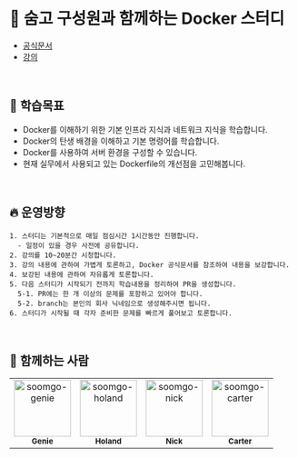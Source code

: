 # 🐳 숨고 구성원과 함께하는 Docker 스터디

- [공식문서](https://docs.docker.com/get-started/overview)
- [강의](https://www.inflearn.com/course/%EC%84%9C%EB%B2%84%EA%B8%B0%EC%88%A0-%ED%92%80%EC%8A%A4%ED%83%9D-3)

<br />

## 💯 학습목표

- Docker를 이해하기 위한 기본 인프라 지식과 네트워크 지식을 학습합니다.
- Docker의 탄생 배경을 이해하고 기본 명령어를 학습합니다.
- Docker를 사용하여 서버 환경을 구성할 수 있습니다.
- 현재 실무에서 사용되고 있는 Dockerfile의 개선점을 고민해봅니다.

<br />

## 🔥 운영방향

```
1. 스터디는 기본적으로 매일 점심시간 1시간동안 진행합니다.
  - 일정이 있을 경우 사전에 공유합니다.
2. 강의를 10~20분간 시청합니다.
3. 강의 내용에 관하여 가볍게 토론하고, Docker 공식문서를 참조하여 내용을 보강합니다.
4. 보강된 내용에 관하여 자유롭게 토론합니다.
5. 다음 스터디가 시작되기 전까지 학습내용을 정리하여 PR을 생성합니다.
  5-1. PR에는 한 개 이상의 문제를 포함하고 있어야 합니다.
  5-2. branch는 본인의 회사 닉네임으로 생성해주시면 됩니다.
6. 스터디가 시작될 때 각자 준비한 문제를 빠르게 풀어보고 토론합니다.
```

<br />

## 🤖 함께하는 사람

<table>
    <tr>
      <td align="center">
          <a href="https://github.com/wonjin-dev">
              <img src="https://avatars.githubusercontent.com/u/82315118?v=4" width="100;" alt="soomgo-genie"/>
              <br />
              <sub><b>Genie</b></sub>
          </a>
      </td>
      <td align="center">
          <a href="https://github.com/jjm2317">
              <img src="https://avatars.githubusercontent.com/u/67041750?v=4" width="100;" alt="soomgo-holand"/>
              <br />
              <sub><b>Holand</b></sub>
          </a>
      </td>
      <td align="center">
          <a href="https://github.com/newnickkim">
              <img src="https://avatars.githubusercontent.com/u/129708778?v=4" width="100;" alt="soomgo-nick"/>
              <br />
              <sub><b>Nick</b></sub>
          </a>
      </td>
      <td align="center">
          <a href="https://github.com/changwoolab">
              <img src="https://avatars.githubusercontent.com/u/64240134?v=4" width="100;" alt="soomgo-carter"/>
              <br />
              <sub><b>Carter</b></sub>
          </a>
      </td>
      </tr>
</table>
